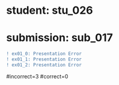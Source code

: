 # student: stu_026
# submission: sub_017

```diff
! ex01_0: Presentation Error
! ex01_1: Presentation Error
! ex01_2: Presentation Error
```
#incorrect=3
#correct=0
